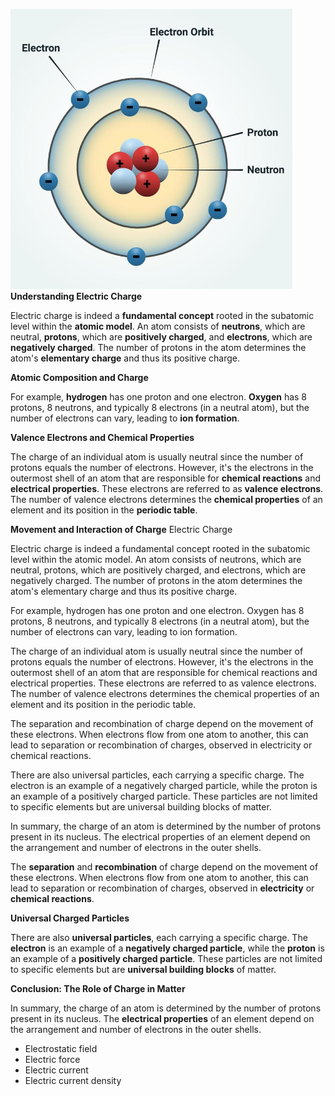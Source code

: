 ![Alt Text](../../../pics/Pasted%20image%2020240415111847.png)
**Understanding Electric Charge**

Electric charge is indeed a **fundamental concept** rooted in the subatomic level within the **atomic model**. An atom consists of **neutrons**, which are neutral, **protons**, which are **positively charged**, and **electrons**, which are **negatively charged**. The number of protons in the atom determines the atom's **elementary charge** and thus its positive charge.

**Atomic Composition and Charge**

For example, **hydrogen** has one proton and one electron. **Oxygen** has 8 protons, 8 neutrons, and typically 8 electrons (in a neutral atom), but the number of electrons can vary, leading to **ion formation**.

**Valence Electrons and Chemical Properties**

The charge of an individual atom is usually neutral since the number of protons equals the number of electrons. However, it's the electrons in the outermost shell of an atom that are responsible for **chemical reactions** and **electrical properties**. These electrons are referred to as **valence electrons**. The number of valence electrons determines the **chemical properties** of an element and its position in the **periodic table**.

**Movement and Interaction of Charge**
Electric Charge

Electric charge is indeed a fundamental concept rooted in the subatomic level within the atomic model. An atom consists of neutrons, which are neutral, protons, which are positively charged, and electrons, which are negatively charged. The number of protons in the atom determines the atom's elementary charge and thus its positive charge.

For example, hydrogen has one proton and one electron. Oxygen has 8 protons, 8 neutrons, and typically 8 electrons (in a neutral atom), but the number of electrons can vary, leading to ion formation.

The charge of an individual atom is usually neutral since the number of protons equals the number of electrons. However, it's the electrons in the outermost shell of an atom that are responsible for chemical reactions and electrical properties. These electrons are referred to as valence electrons. The number of valence electrons determines the chemical properties of an element and its position in the periodic table.

The separation and recombination of charge depend on the movement of these electrons. When electrons flow from one atom to another, this can lead to separation or recombination of charges, observed in electricity or chemical reactions.

There are also universal particles, each carrying a specific charge. The electron is an example of a negatively charged particle, while the proton is an example of a positively charged particle. These particles are not limited to specific elements but are universal building blocks of matter.

In summary, the charge of an atom is determined by the number of protons present in its nucleus. The electrical properties of an element depend on the arrangement and number of electrons in the outer shells.

The **separation** and **recombination** of charge depend on the movement of these electrons. When electrons flow from one atom to another, this can lead to separation or recombination of charges, observed in **electricity** or **chemical reactions**.

**Universal Charged Particles**

There are also **universal particles**, each carrying a specific charge. The **electron** is an example of a **negatively charged particle**, while the **proton** is an example of a **positively charged particle**. These particles are not limited to specific elements but are **universal building blocks** of matter.

**Conclusion: The Role of Charge in Matter**

In summary, the charge of an atom is determined by the number of protons present in its nucleus. The **electrical properties** of an element depend on the arrangement and number of electrons in the outer shells.


- Electrostatic field
- Electric force
- Electric current
- Electric current density